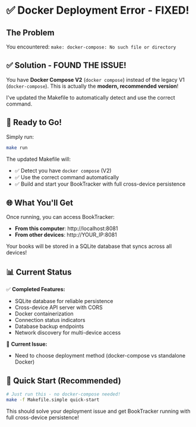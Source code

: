 # ✅ Docker Deployment Error - FIXED!

## The Problem
You encountered: `make: docker-compose: No such file or directory`

## ✅ Solution - FOUND THE ISSUE!
You have **Docker Compose V2** (`docker compose`) instead of the legacy V1 (`docker-compose`). This is actually the **modern, recommended version**!

I've updated the Makefile to automatically detect and use the correct command.

## 🚀 Ready to Go!

Simply run:
```bash
make run
```

The updated Makefile will:
- ✅ Detect you have `docker compose` (V2)
- ✅ Use the correct command automatically
- ✅ Build and start your BookTracker with full cross-device persistence

## 🌐 What You'll Get

Once running, you can access BookTracker:
- **From this computer**: http://localhost:8081
- **From other devices**: http://YOUR_IP:8081

Your books will be stored in a SQLite database that syncs across all devices!

## 📊 Current Status

✅ **Completed Features:**
- SQLite database for reliable persistence
- Cross-device API server with CORS
- Docker containerization
- Connection status indicators
- Database backup endpoints
- Network discovery for multi-device access

🔧 **Current Issue:**
- Need to choose deployment method (docker-compose vs standalone Docker)

## 🚀 Quick Start (Recommended)

```bash
# Just run this - no docker-compose needed!
make -f Makefile.simple quick-start
```

This should solve your deployment issue and get BookTracker running with full cross-device persistence!
